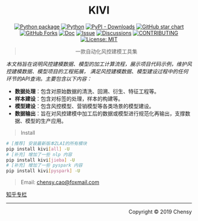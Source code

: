 <div align="center">

# KIVI

[![Python package](https://img.shields.io/pypi/v/kivi)](https://pypi.org/project/kivi/)
[![Python](https://img.shields.io/pypi/pyversions/kivi.svg)](https://pypi.python.org/pypi/kivi/)
[![PyPI - Downloads](https://img.shields.io/pypi/dm/kivi)](https://pypi.org/project/kivi/)
[![GitHub star chart](https://img.shields.io/github/stars/kivi-risk/kivi?style=flat-square)](https://star-history.com/#kivi-risk/kivi)
[![GitHub Forks](https://img.shields.io/github/forks/kivi-risk/kivi.svg)](https://star-history.com/#kivi-risk/kivi)
[![Doc](https://img.shields.io/badge/Doc-online-green)](https://kivi-risk.github.io/kivi-doc/)
[![Issue](https://img.shields.io/github/issues/kivi-risk/kivi)](https://github.com/kivi-risk/kivi/issues/new/choose)
[![Discussions](https://img.shields.io/github/discussions/kivi-risk/kivi)](https://github.com/kivi-risk/kivi/issues/new/choose)
[![CONTRIBUTING](https://img.shields.io/badge/Contributing-8A2BE2)](https://github.com/kivi-risk/kivi/blob/main/CONTRIBUTING.md)
[![License: MIT](https://img.shields.io/github/license/kivi-risk/kivi)](https://github.com/kivi-risk/kivi/blob/main/LICENSE)

> 一款自动化风控建模工具集

</div>

*本文档旨在说明风控建模数据、模型的加工计算流程，展示项目代码示例，维护风控建模数据、模型项目的工程拓展，
满足风控建模数据、模型建设过程中的任何环节的API查询。主要包含以下内容：*

- **数据处理**：包含对原始数据的清洗、回溯、衍生、特征工程等。
- **样本建设**：包含对标签的处理，样本的构建等。
- **模型建设**：包含风控模型、营销模型等各类场景的模型建设。
- **数据输出**：旨在对风控建模中加工后的数据或模型进行规范化再输出，支撑数据、模型的生产应用。

> Install

```bash
# [推荐] 安装最新版本ZLAI的所有模块
pip install kivi[all] -U
# [补充] 增加了一些 nlp 内容
pip install kivi[jieba] -U
# [补充] 增加了一些 pyspark 内容
pip install kivi[pyspark] -U
```

> Email: chensy.cao@foxmail.com

[知乎专栏](https://www.zhihu.com/people/chensy-87/columns)

---

<div style="float:right;">Copyright &copy; 2019 Chensy</div>
